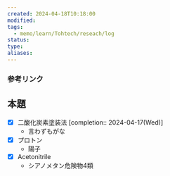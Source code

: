 ```yaml
---
created: 2024-04-18T10:18:00
modified: 
tags:
  - memo/learn/Tohtech/reseach/log
status: 
type: 
aliases:
---
```

### 参考リンク
## 本題
- [x] 二酸化炭素塗装法 [completion:: 2024-04-17(Wed)]
	- 言わずもがな
- [x] プロトン
	- 陽子
- [x] Acetonitrile
	- シアノメタン危険物4類

